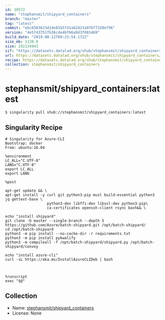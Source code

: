 ```yaml
---
id: 10572
name: "stephansmit/shipyard_containers"
branch: "master"
tag: "latest"
commit: "ebc0383623d1de81b5fd1a62d23a976f7320ef96"
version: "4e5743751fb36cde4bf66a9d3f001469"
build_date: "2019-08-12T09:23:54.172Z"
size_mb: 1130.0
size: 292134943
sif: "https://datasets.datalad.org/shub/stephansmit/shipyard_containers/latest/2019-08-12-ebc03836-4e574375/4e5743751fb36cde4bf66a9d3f001469.sif"
url: https://datasets.datalad.org/shub/stephansmit/shipyard_containers/latest/2019-08-12-ebc03836-4e574375/
recipe: https://datasets.datalad.org/shub/stephansmit/shipyard_containers/latest/2019-08-12-ebc03836-4e574375/Singularity
collection: stephansmit/shipyard_containers
---
```


# stephansmit/shipyard_containers:latest

```bash
$ singularity pull shub://stephansmit/shipyard_containers:latest
```

## Singularity Recipe

```singularity
# Singularity for Azure-CLI
Bootstrap: docker
From: ubuntu:16.04

%environment
LC_ALL="C.UTF-8"
LANG="C.UTF-8"
export LC_ALL
export LANG

%post

apt-get update && \
apt-get install -y curl git python3-pip musl build-essential python3 jq gettext-base \
                   python3-dev libffi-dev libssl-dev python3-pip\
                   ca-certificates openssh-client rsync bash&& \

echo "install shipyard" 
git clone -b master --single-branch --depth 5 https://github.com/Azure/batch-shipyard.git /opt/batch-shipyard/
cd /opt/batch-shipyard
python3 -m pip install --no-cache-dir -r requirements.txt
python3 -m pip install pykwalify
python3 -m compileall -f /opt/batch-shipyard/shipyard.py /opt/batch-shipyard/convoy

echo "install azure-cli"
curl -sL https://aka.ms/InstallAzureCLIDeb | bash



%runscript
exec "$@"
```

## Collection

 - Name: [stephansmit/shipyard_containers](https://github.com/stephansmit/shipyard_containers)
 - License: None

